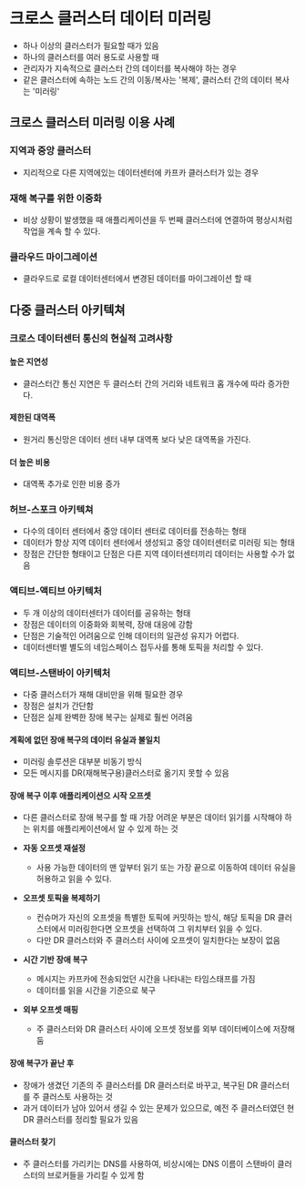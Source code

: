 # 크로스 클러스터 데이터 미러링
* 하나 이상의 클러스터가 필요할 때가 있음
* 하나의 클러스터를 여러 용도로 사용할 때
* 관리자가 지속적으로 클러스터 간의 데이터를 복사해야 하는 경우
* 같은 클러스터에 속하는 노드 간의 이동/복사는 '복제', 클러스터 간의 데이터 복사는 '미러링'

## 크로스 클러스터 미러링 이용 사례
### 지역과 중앙 클러스터
* 지리적으로 다른 지역에있는 데이터센터에 카프카 클러스터가 있는 경우

### 재해 복구를 위한 이중화
* 비상 상황이 발생했을 때 애플리케이션을 두 번째 클러스터에 연결하여 평상시처럼 작업을 계속 할 수 있다.

### 클라우드 마이그레이션
* 클라우드로 로컬 데이터센터에서 변경된 데이터를 마이그레이션 할 때

## 다중 클러스터 아키텍쳐

### 크로스 데이터센터 통신의 현실적 고려사항

#### 높은 지연성
* 클러스터간 통신 지연은 두 클러스터 간의 거리와 네트워크 홉 개수에 따라 증가한다.

#### 제한된 대역폭
* 원거리 통신망은 데이터 센터 내부 대역폭 보다 낮은 대역폭을 가진다.

#### 더 높은 비용
* 대역폭 추가로 인한 비용 증가

### 허브-스포크 아키텍쳐
* 다수의 데이터 센터에서 중앙 데이터 센터로 데이터를 전송하는 형태
* 데이터가 항상 지역 데이터 센터에서 생성되고 중앙 데이터센터로 미러링 되는 형태
* 장점은 간단한 형태이고 단점은 다른 지역 데이터센터끼리 데이터는 사용할 수가 없음

### 액티브-액티브 아키텍처
* 두 개 이상의 데이터센터가 데이터를 공유하는 형태
* 장점은 데이터의 이중화와 회복력, 장애 대응에 강함
* 단점은 기술적인 어려움으로 인해 데이터의 일관성 유지가 어렵다.
* 데이터센터별 별도의 네임스페이스 접두사를 통해 토픽을 처리할 수 있다.

### 액티브-스탠바이 아키텍처
* 다중 클러스터가 재해 대비만을 위해 필요한 경우
* 장점은 설치가 간단함
* 단점은 실제 완벽한 장애 복구는 실제로 훨씬 어려움

#### 계획에 없던 장애 복구의 데이터 유실과 불일치
* 미러링 솔루션은 대부분 비동기 방식
* 모든 메시지를 DR(재해복구용)클러스터로 옮기지 못할 수 있음

#### 장애 복구 이후 애플리케이션으 시작 오프셋
* 다른 클러스터로 장애 복구를 할 때 가장 어려운 부분은 데이터 읽기를 시작해야 하는 위치를 애플리케이션에서 알 수 있게 하는 것

* **자동 오프셋 재설정**
    * 사용 가능한 데이터의 맨 앞부터 읽기 또는 가장 끝으로 이동하여 데이터 유실을 허용하고 읽을 수 있다.
* **오프셋 토픽을 복제하기**
    * 컨슈머가 자신의 오프셋을 특별한 토픽에 커밋하는 방식, 해당 토픽을 DR 클러스터에서 미러링한다면 오프셋을 선택하여 그 위치부터 읽을 수 있다.
    * 다만 DR 클러스터와 주 클러스터 사이에 오프셋이 일치한다는 보장이 없음
* **시간 기반 장애 복구**
    * 메시지는 카프카에 전송되었던 시간을 나타내는 타임스태프를 가짐
    * 데이터를 읽을 시간을 기준으로 북구
* **외부 오프셋 매핑**
    * 주 클러스터와 DR 클러스터 사이에 오프셋 정보를 외부 데이터베이스에 저장해둠

#### 장애 복구가 끝난 후
* 장애가 생겼던 기존의 주 클러스터를 DR 클러스터로 바꾸고, 복구된 DR 클러스터를 주 클러스토 사용하는 것
* 과거 데이터가 남아 있어서 생길 수 있는 문제가 있으므로, 예전 주 클러스터였던 현 DR 클러스터를 정리할 필요가 있음

#### 클러스터 찾기
* 주 클러스터를 가리키는 DNS를 사용하여, 비상시에는 DNS 이름이 스탠바이 클러스터의 브로커들을 가리킬 수 있게 함



